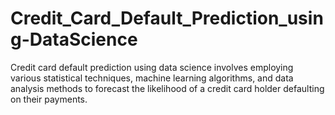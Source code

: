 # Credit_Card_Default_Prediction_using-DataScience
Credit card default prediction using data science involves employing various statistical techniques, machine learning algorithms, and data analysis methods to forecast the likelihood of a credit card holder defaulting on their payments.
